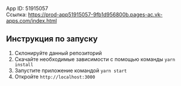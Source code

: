 App ID: 51915057\
Ссылка: https://prod-app51915057-9fb1d956800b.pages-ac.vk-apps.com/index.html

## Инструкция по запуску
1. Склонируйте данный репозиторий
2. Скачайте необходимые зависимости с помощью команды ```yarn install```
3. Запустите приложение командой ```yarn start```
4. Откройте ```http://localhost:3000```
